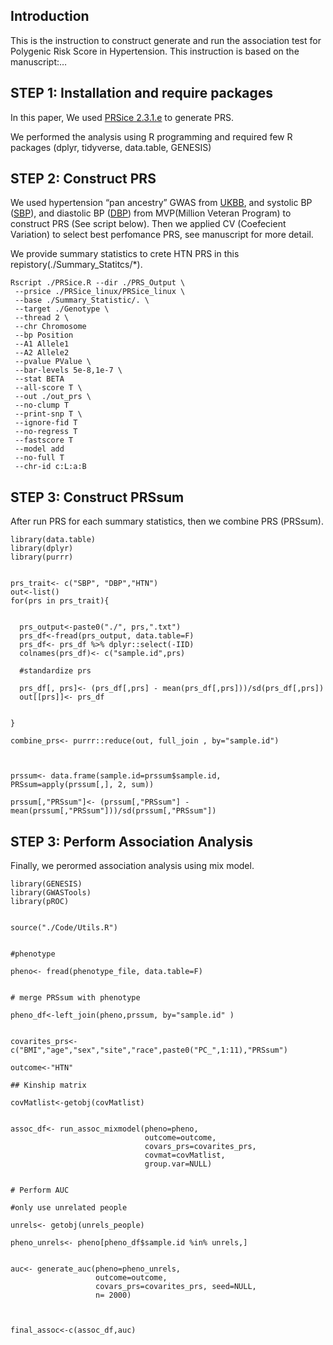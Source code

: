 ## Introduction

This is the instruction to construct generate and run the association
test for Polygenic Risk Score in Hypertension. This instruction is based
on the manuscript:…

## STEP 1: Installation and require packages

In this paper, We used [PRSice
2.3.1.e](https://www.prsice.info "PRSice 2.3.1.e") to generate PRS.

We performed the analysis using R programming and required few R
packages (dplyr, tidyverse, data.table, GENESIS)

## STEP 2: Construct PRS

We used hypertension “pan ancestry” GWAS from
[UKBB](https://pan.ukbb.broadinstitute.org), and systolic BP
([SBP](https://pubmed.ncbi.nlm.nih.gov/30578418/)), and diastolic BP
([DBP](https://pubmed.ncbi.nlm.nih.gov/30578418/)) from MVP(Million
Veteran Program) to construct PRS (See script below). Then we applied CV
(Coefecient Variation) to select best perfomance PRS, see manuscript for
more detail.

We provide summary statistics to crete HTN PRS in this
repistory(./Summary\_Statitcs/\*).



    Rscript ./PRSice.R --dir ./PRS_Output \
     --prsice ./PRSice_linux/PRSice_linux \
     --base ./Summary_Statistic/. \
     --target ./Genotype \
     --thread 2 \
     --chr Chromosome 
     --bp Position 
     --A1 Allele1 
     --A2 Allele2 
     --pvalue PValue \
     --bar-levels 5e-8,1e-7 \
     --stat BETA 
     --all-score T \
     --out ./out_prs \
     --no-clump T
     --print-snp T \
     --ignore-fid T 
     --no-regress T 
     --fastscore T 
     --model add 
     --no-full T 
     --chr-id c:L:a:B 

## STEP 3: Construct PRSsum

After run PRS for each summary statistics, then we combine PRS (PRSsum).

    library(data.table)
    library(dplyr)
    library(purrr)


    prs_trait<- c("SBP", "DBP","HTN")
    out<-list()
    for(prs in prs_trait){
      
      
      prs_output<-paste0("./", prs,".txt")
      prs_df<-fread(prs_output, data.table=F)
      prs_df<- prs_df %>% dplyr::select(-IID)
      colnames(prs_df)<- c("sample.id",prs)
      
      #standardize prs

      prs_df[, prs]<- (prs_df[,prs] - mean(prs_df[,prs]))/sd(prs_df[,prs])
      out[[prs]]<- prs_df
      
      
    }

    combine_prs<- purrr::reduce(out, full_join , by="sample.id")



    prssum<- data.frame(sample.id=prssum$sample.id, PRSsum=apply(prssum[,], 2, sum))

    prssum[,"PRSsum"]<- (prssum[,"PRSsum"] - mean(prssum[,"PRSsum"]))/sd(prssum[,"PRSsum"])

## STEP 3: Perform Association Analysis

Finally, we perormed association analysis using mix model.

    library(GENESIS)
    library(GWASTools)
    library(pROC)


    source("./Code/Utils.R")


    #phenotype

    pheno<- fread(phenotype_file, data.table=F)


    # merge PRSsum with phenotype

    pheno_df<-left_join(pheno,prssum, by="sample.id" )


    covarites_prs<- c("BMI","age","sex","site","race",paste0("PC_",1:11),"PRSsum")

    outcome<-"HTN"

    ## Kinship matrix

    covMatlist<-getobj(covMatlist)


    assoc_df<- run_assoc_mixmodel(pheno=pheno,
                                  outcome=outcome,
                                  covars_prs=covarites_prs, 
                                  covmat=covMatlist,
                                  group.var=NULL)


    # Perform AUC

    #only use unrelated people

    unrels<- getobj(unrels_people)

    pheno_unrels<- pheno[pheno_df$sample.id %in% unrels,]


    auc<- generate_auc(pheno=pheno_unrels,
                       outcome=outcome,
                       covars_prs=covarites_prs, seed=NULL,
                       n= 2000)



    final_assoc<-c(assoc_df,auc)
